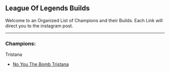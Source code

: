 ## League Of Legends Builds
Welcome to an Organized List of Champions and their Builds. Each Link will direct you to the instagram post.

___

### Champions:

Tristana
* [No You The Bomb Tristana](https://www.instagram.com/p/CDC_QoTAg5w/?utm_source=ig_web_copy_link)
